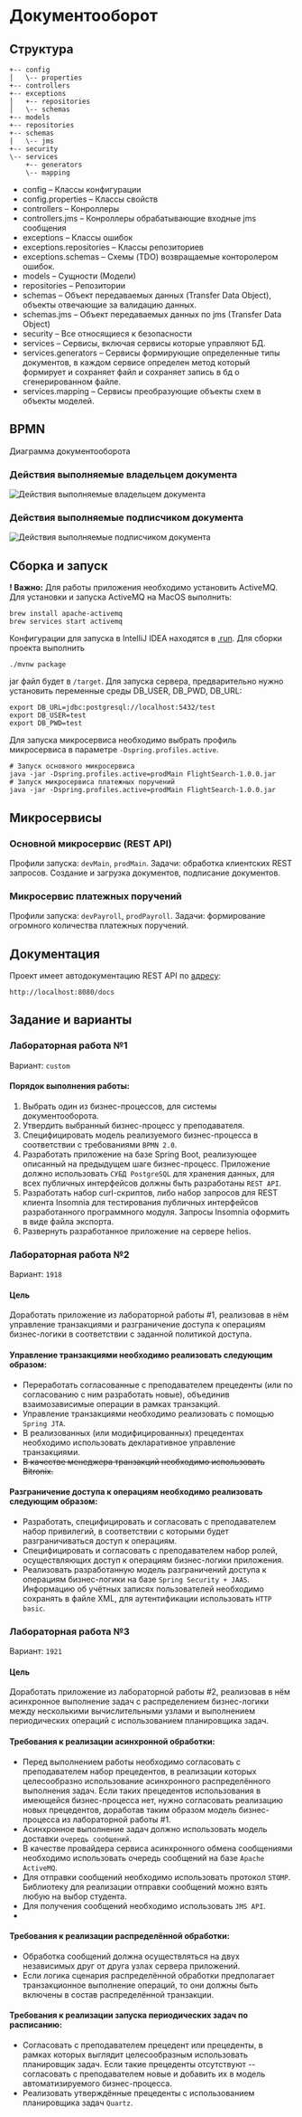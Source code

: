 # Документооборот
## Структура
```text
+-- config    
│   \-- properties
+-- controllers
+-- exceptions
│   +-- repositories
│   \-- schemas
+-- models
+-- repositories
+-- schemas
|   \-- jms
+-- security
\-- services
    +-- generators
    \-- mapping
```
- config – Классы конфигурации
- config.properties – Классы свойств
- controllers – Конроллеры
- controllers.jms – Конроллеры обрабатывающие входные jms сообщения
- exceptions – Классы ошибок
- exceptions.repositories – Классы репозиториев
- exceptions.schemas – Схемы (TDO) возвращаемые конторолером ошибок.
- models – Сущности (Модели)
- repositories – Репозитории
- schemas – Объект передаваемых данных (Transfer Data Object),
  объекты отвечающие за валидацию данных.
- schemas.jms – Объект передаваемых данных по jms (Transfer Data Object)
- security – Все относящиеся к безопасности
- services – Сервисы, включая сервисы которые управляют БД.
- services.generators – Сервисы формирующие определенные типы документов, 
  в каждом сервисе определен метод который формирует и сохраняет файл и сохраняет запись в бд о сгенерированном файле.
- services.mapping – Сервисы преобразующие объекты схем в объекты моделей.

## BPMN
Диаграмма документооборота
### Действия выполняемые владельцем документа
![Действия выполняемые владельцем документа](/docs/bpmn/document-holder.png)

### Действия выполняемые подписчиком документа
![Действия выполняемые подписчиком документа](/docs/bpmn/document-signer.png)

## Сборка и запуск
**! Важно:** Для работы приложения необходимо установить ActiveMQ.
Для установки и запуска ActiveMQ на MacOS выполнить:
```shell
brew install apache-activemq
brew services start activemq
```

Конфигурации для запуска в IntelliJ IDEA находятся в [.run](.run).
Для сборки проекта выполнить
```shell
./mvnw package
```
jar файл будет в `/target`. Для запуска сервера, 
предварительно нужно установить переменные среды DB_USER, DB_PWD, DB_URL:
```shell
export DB_URL=jdbc:postgresql://localhost:5432/test
export DB_USER=test
export DB_PWD=test
```
Для запуска микросервиса необходимо выбрать профиль микросервиса в параметре `-Dspring.profiles.active`.
```shell
# Запуск основного микросервиса
java -jar -Dspring.profiles.active=prodMain FlightSearch-1.0.0.jar
# Запуск микросервиса платежных поручений
java -jar -Dspring.profiles.active=prodMain FlightSearch-1.0.0.jar
```

## Микросервисы
### Основной микросервис (REST API)
Профили запуска: `devMain`, `prodMain`.
Задачи: обработка клиентских REST запросов. Создание и загрузка документов, 
подписание документов.
### Микросервис платежных поручений
Профили запуска: `devPayroll`, `prodPayroll`.
Задачи: формирование огромного количества платежных поручений.

## Документация
Проект имеет автодокументацию REST API по [адресу](http://localhost:8080/docs):
```text
http://localhost:8080/docs
```

## Задание и варианты
### Лабораторная работа №1
Вариант: `custom`
#### Порядок выполнения работы:
1. Выбрать один из бизнес-процессов, для системы документооборота.
2. Утвердить выбранный бизнес-процесс у преподавателя.
3. Специфицировать модель реализуемого бизнес-процесса в соответствии с требованиями `BPMN 2.0`.
4. Разработать приложение на базе Spring Boot, реализующее описанный на предыдущем шаге бизнес-процесс. 
Приложение должно использовать `СУБД PostgreSQL` для хранения данных, 
для всех публичных интерфейсов должны быть разработаны `REST API`.
5. Разработать набор curl-скриптов, либо набор запросов для REST клиента Insomnia для тестирования 
публичных интерфейсов разработанного программного модуля. Запросы Insomnia оформить в виде файла экспорта.
6. Развернуть разработанное приложение на сервере helios.

### Лабораторная работа №2
Вариант: `1918`
#### Цель
Доработать приложение из лабораторной работы #1, 
реализовав в нём управление транзакциями и 
разграничение доступа к операциям бизнес-логики в соответствии 
с заданной политикой доступа.
#### Управление транзакциями необходимо реализовать следующим образом:
* Переработать согласованные с преподавателем прецеденты (или по согласованию с ним разработать новые), 
объединив взаимозависимые операции в рамках транзакций.
* Управление транзакциями необходимо реализовать с помощью `Spring JTA`.
* В реализованных (или модифицированных) прецедентах необходимо использовать декларативное управление транзакциями.
* ~~В качестве менеджера транзакций необходимо использовать Bitronix.~~
#### Разграничение доступа к операциям необходимо реализовать следующим образом:

* Разработать, специфицировать и согласовать с преподавателем набор привилегий, 
в соответствии с которыми будет разграничиваться доступ к операциям.
* Специфицировать и согласовать с преподавателем набор ролей, осуществляющих доступ к операциям бизнес-логики приложения.
* Реализовать разработанную модель разграничений доступа к операциям бизнес-логики на базе `Spring Security + JAAS`. 
Информацию об учётных записях пользователей необходимо сохранять в файле XML, для аутентификации использовать `HTTP basic`.

### Лабораторная работа №3
Вариант: `1921`
#### Цель
Доработать приложение из лабораторной работы #2, реализовав в нём асинхронное выполнение задач с 
распределением бизнес-логики между несколькими вычислительными узлами и выполнением периодических 
операций с использованием планировщика задач.

#### Требования к реализации асинхронной обработки:
* Перед выполнением работы необходимо согласовать с преподавателем набор прецедентов, 
в реализации которых целесообразно использование асинхронного распределённого выполнения задач. 
Если таких прецедентов использования в имеющейся бизнес-процесса нет, 
нужно согласовать реализацию новых прецедентов, 
доработав таким образом модель бизнес-процесса из лабораторной работы #1.
* Асинхронное выполнение задач должно использовать модель доставки `очередь сообщений`.
* В качестве провайдера сервиса асинхронного обмена сообщениями необходимо использовать очередь сообщений 
на базе `Apache ActiveMQ`.
* Для отправки сообщений необходимо использовать протокол `STOMP`. 
Библиотеку для реализации отправки сообщений можно взять любую на выбор студента.
* Для получения сообщений необходимо использовать `JMS API`.
* 
#### Требования к реализации распределённой обработки:
* Обработка сообщений должна осуществляться на двух независимых друг от друга узлах сервера приложений.
* Если логика сценария распределённой обработки предполагает транзакционное выполнение операций,
то они должны быть включены в состав распределённой транзакции.

#### Требования к реализации запуска периодических задач по расписанию:
* Согласовать с преподавателем прецедент или прецеденты, 
в рамках которых выглядит целесообразным использовать планировщик задач. 
Если такие прецеденты отсутствуют -- согласовать с преподавателем новые и добавить их в модель автоматизируемого 
бизнес-процесса.
* Реализовать утверждённые прецеденты с использованием планировщика задач `Quartz`.


